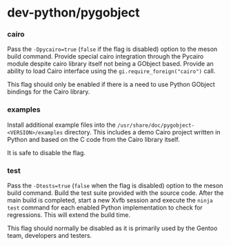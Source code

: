 # dev-python/pygobject

### cairo
Pass the `-Dpycairo=true` (`false` if the flag is disabled) option to the meson build command. Provide special cairo integration through the Pycairo module despite cairo library itself not being a GObject based. Provide an ability to load Cairo interface using the `gi.require_foreign("cairo")` call.

This flag should only be enabled if there is a need to use Python GObject bindings for the Cairo library.

### examples
Install additional example files into the `/usr/share/doc/pygobject-<VERSION>/examples` directory. This includes a demo Cairo project written in Python and based on the C code from the Cairo library itself.

It is safe to disable the flag.

### test
Pass the `-Dtests=true` (`false` when the flag is disabled) option to the meson build command. Build the test suite provided with the source code. After the main build is completed, start a new Xvfb session and execute the `ninja test` command for each enabled Python implementation to check for regressions. This will extend the build time.

This flag should normally be disabled as it is primarily used by the Gentoo team, developers and testers.
